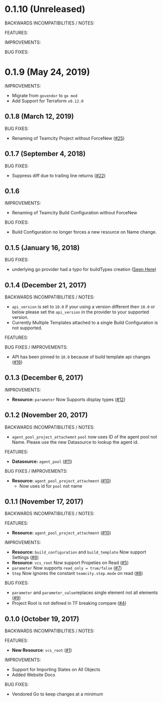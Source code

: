 # 0.1.10 (Unreleased)

BACKWARDS INCOMPATIBILITIES / NOTES:

FEATURES:

IMPROVEMENTS:

BUG FIXES:

# 0.1.9 (May 24, 2019)
IMPROVEMENTS:
- Migrate from `govendor` to `go mod`
- Add Support for Terraform `v0.12.0`

## 0.1.8 (March 12, 2019)

BUG FIXES:
- Renaming of Teamcity Project without ForceNew  ([#25](https://github.com/Cardfree/terraform-provider-teamcity/issues/25))

## 0.1.7 (September 4, 2018)

BUG FIXES:
- Suppress diff due to trailing line returns ([#22](https://github.com/Cardfree/terraform-provider-teamcity/issues/22))

## 0.1.6

IMPROVEMENTS:
- Renaming of Teamcity Build Configuration without ForceNew

BUG FIXES:
- Build Configuration no longer forces a new resource on Name change.

## 0.1.5 (January 16, 2018)

BUG FIXES:
- underlying go provider had a typo for buildTypes creation ([Seen Here](https://github.com/Cardfree/teamcity-sdk-go/commit/ce1da1a5348c3e788e980cea37b9b588a68c2036))

## 0.1.4 (December 21, 2017)

BACKWARDS INCOMPATIBILITIES / NOTES:

- `api_version` is set to `10.0` if your using a version different then `10.0` or below please set the `api_version` in the provider to your supported version.
- Currently Multiple Templates attached to a single Build Configuration is not supported.

FEATURES:

BUG FIXES / IMPROVEMENTS:
- API has been pinned to `10.0` because of build template api changes ([#16](https://github.com/Cardfree/terraform-provider-teamcity/issues/16))

## 0.1.3 (December 6, 2017)

IMPROVEMENTS:
- **Resource:**  `parameter` Now Supports display types ([#12](https://github.com/Cardfree/terraform-provider-teamcity/pull/12]))

## 0.1.2 (November 20, 2017)

BACKWARDS INCOMPATIBILITIES / NOTES:

- `agent_pool_project_attachemnt` `pool` now uses ID of the agent pool not Name. Please use the new Datasource to lookup the agent id.

FEATURES:

- **Datasource:**  `agent_pool` ([#11](https://github.com/Cardfree/terraform-provider-teamcity/pull/11]))

BUG FIXES / IMPROVEMENTS:

- **Resource:**  `agent_pool_project_attachment` ([#10](https://github.com/Cardfree/terraform-provider-teamcity/pull/10]))
  - Now uses id for `pool` not name


## 0.1.1 (November 17, 2017)

BACKWARDS INCOMPATIBILITIES / NOTES:

FEATURES:

- **Resource:**  `agent_pool_project_attachment` ([#10](https://github.com/Cardfree/terraform-provider-teamcity/pull/10]))

IMPROVEMENTS:

- **Resource:**  `build_configuration` and `build_template` Now support Settings ([#6](https://github.com/Cardfree/terraform-provider-teamcity/pull/6]))
- **Resource**: `vcs_root` Now support Propeties on Read ([#5](https://github.com/Cardfree/terraform-provider-teamcity/pull/5]))
- `parameter` Now supports `read_only = true/false` ([#7](https://github.com/Cardfree/terraform-provider-teamcity/pull/7]))
- `Step` Now ignores the constant `teamcity.step.mode` on read ([#8](https://github.com/Cardfree/terraform-provider-teamcity/pull/8/))

BUG FIXES:

- `parameter` and `parameter_value`replaces single element not all elements ([#9](https://github.com/Cardfree/terraform-provider-teamcity/pull/9/))
- Project Root is not defined in TF breaking compare ([#4](https://github.com/Cardfree/terraform-provider-teamcity/pull/4]))

## 0.1.0 (October 19, 2017)

BACKWARDS INCOMPATIBILITIES / NOTES:

FEATURES:

* **New Resource**: `vcs_root` ([#1](https://github.com/Cardfree/terraform-provider-teamcity/pull/1]))

IMPROVEMENTS:

* Support for Importing States on All Objects
* Added Website Docs

BUG FIXES:

- Vendored Go to keep changes at a minimum
